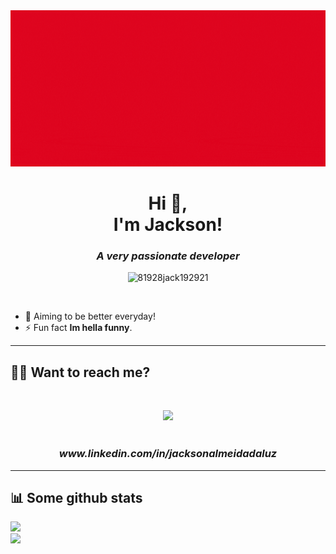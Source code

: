 <img src="./Banner-animado.gif" width="100%" height="250"/>

<h1 align="center">Hi 👋,<br> I'm Jackson!</h1>
<h3 align="center"><em>A very passionate developer</em></h3>

<p align="center"> <img src="https://komarev.com/ghpvc/?username=81928jack192921&label=Profile%20views&color=0e75b6&style=flat" alt="81928jack192921" /></p>
<br>


- 🔭 Aiming to be better everyday!
- ⚡ Fun fact **Im hella funny**.



<hr>
<h2>🤳🏻 Want to reach me?</h2>
<p align="center">



<p align="center">
<br>
<div align="center"><img src="https://img.shields.io/badge/linkedin-%230077B5.svg?style=for-the-badge&logo=linkedin&logoColor=white"/></div> 
<br>
<h3 align="center"><em>www.linkedin.com/in/jacksonalmeidadaluz</em></h3>

  
</p>
<hr>
<h2>📊 Some github stats</h2>

![](https://github-readme-streak-stats.herokuapp.com/?user=99jack99&theme=highcontrast&hide_border=false)<br/>
![](https://github-readme-stats.vercel.app/api/top-langs/?username=99jack99&theme=highcontrast&hide_border=false&include_all_commits=true&count_private=true&layout=compact)
